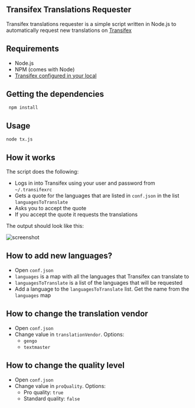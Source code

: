 Transifex Translations Requester
----

Transifex translations requester is a simple script written in Node.js to automatically request new translations on [Transifex](https://www.transifex.com/)



Requirements
----

* Node.js
* NPM (comes with Node)
* [Transifex configured in your local](http://docs.transifex.com/developer/client/setup#configuration)



Getting the dependencies
----

```
 npm install 
```



Usage
----

```
node tx.js
```



How it works
----
The script does the following:

* Logs in into Transifex using your user and password from `~/.transifexrc`
* Gets a quote for the languages that are listed in `conf.json` in the list `languagesToTranslate`
* Asks you to accept the quote
* If you accept the quote it requests the translations

The output should look like this:

![screenshot](http://i.imgur.com/2kxHRzV.png)



How to add new languages?
----

* Open `conf.json`
* `languages` is a map with all the languages that Transifex can translate to
* `languagesToTranslate` is a list of the languages that will be requested
* Add a language to the `languagesToTranslate` list. Get the name from the `languages` map



How to change the translation vendor
----

* Open `conf.json`
* Change value in `translationVendor`. Options:
    * `gengo`
    * `textmaster`



How to change the quality level
----

* Open `conf.json`
* Change value in `proQuality`. Options:
    * Pro quality: `true` 
    * Standard quality: `false`